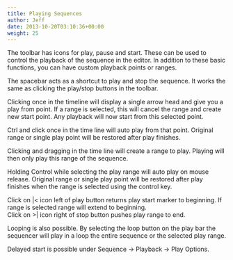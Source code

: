 ```yaml
---
title: Playing Sequences
author: Jeff
date: 2013-10-20T03:10:36+00:00
weight: 25
---
```

The toolbar has icons for play, pause and start. These can be used to control the playback of the sequence in the editor. In addition to these basic functions, you can have custom playback points or ranges.

The spacebar acts as a shortcut to play and stop the sequence. It works the same as clicking the play/stop buttons in the toolbar.

Clicking once in the timeline will display a single arrow head and give you a play from point. If a range is selected, this will cancel the range and create new start point. Any playback will now start from this selected point.

Ctrl and click once in the time line will auto play from that point. Original range or single play point will be restored after play finishes.

Clicking and dragging in the time line will create a range to play. Playing will then only play this range of the sequence.

Holding Control while selecting the play range will auto play on mouse release. Original range or single play point will be restored after play finishes when the range is selected using the control key.

Click on |< icon left of play button returns play start marker to beginning. If range is selected range will extend to beginning.  
Click on >| icon right of stop button pushes play range to end.

Looping is also possible. By selecting the loop button on the play bar the sequencer will play in a loop the entire sequence or the selected play range.

Delayed start is possible under Sequence -> Playback -> Play Options.
